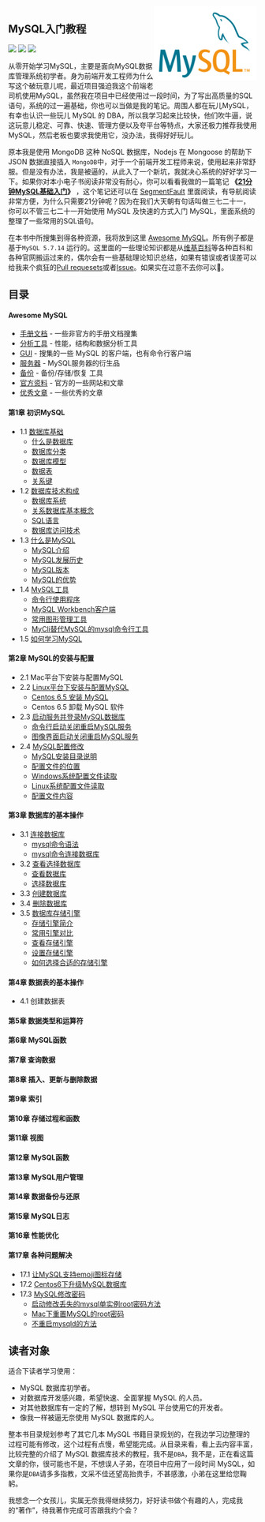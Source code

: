 
<img align="right" height="150" src="./img/mysql-logo.png">

MySQL入门教程
--- 

[![](https://jaywcjlove.github.io/sb/ico/mysql.svg)](http://www.mysql.com/) [![](https://jaywcjlove.github.io/sb/ico/awesome.svg)](awesome-mysql.md) [![](https://jaywcjlove.github.io/sb/license/mit.svg)](#)

从零开始学习MySQL，主要是面向MySQL数据库管理系统初学者。身为前端开发工程师为什么写这个破玩意儿呢，最近项目强迫我这个前端老司机使用MySQL，虽然我在项目中已经使用过一段时间，为了写出高质量的SQL语句，系统的过一遍基础，你也可以当做是我的笔记。周围人都在玩儿MySQL，有幸也认识一些玩儿 MySQL 的 DBA，所以我学习起来比较快，他们吹牛逼，说这玩意儿稳定、可靠、快速、管理方便以及夸平台等特点，大家还极力推荐我使用 MySQL，然后老板也要求我使用它，没办法，我得好好玩儿。

原本我是使用 MongoDB 这种 NoSQL 数据库，Nodejs 在 Mongoose 的帮助下 JSON 数据直接插入 `MongoDB`中，对于一个前端开发工程师来说，使用起来非常舒服。但是没有办法，我是被逼的，从此入了一个新坑，我就决心系统的好好学习一下。如果你对本小电子书阅读非常没有耐心，你可以看看我做的一篇笔记 **《[21分钟MySQL基础入门](21-minutes-MySQL-basic-entry.md)》** ，这个笔记还可以在 [SegmentFault](https://segmentfault.com/a/1190000006876419) 里面阅读，有导航阅读非常方便，为什么只需要21分钟呢？因为在我们大天朝有句话叫做三七二十一，你可以不管三七二十一开始使用 MySQL 及快速的方式入门 MySQL，里面系统的整理了一些常用的SQL语句。

在本书中所搜集到得各种资源，我将放到这里 [Awesome MySQL](awesome-mysql.md)。所有例子都是基于`MySQL 5.7.14` 运行的。这里面的一些理论知识都是从[维基百科](https://zh.wikipedia.org)等各种百科和各种官网搬运过来的，偶尔会有一些基础理论知识总结，如果有错误或者误差可以给我来个疯狂的[Pull requesets](https://github.com/jaywcjlove/mysql-tutorial/pulls)或者[Issue](https://github.com/jaywcjlove/mysql-tutorial/issues)。如果实在过意不去你可以🔫。


## 目录

#### Awesome MySQL

- [手册文档](awesome-mysql.md#手册文档) - 一些非官方的手册文档搜集
- [分析工具](awesome-mysql.md#分析工具) - 性能，结构和数据分析工具
- [GUI](awesome-mysql.md#gui) - 搜集的一些 MySQL 的客户端，也有命令行客户端
- [服务器](awesome-mysql.md#服务器) - MySQL服务器的衍生品
- [备份](awesome-mysql.md#备份) - 备份/存储/恢复 工具
- [官方资料](awesome-mysql.md#官方资料) - 官方的一些网站和文章
- [优秀文章](awesome-mysql.md#优秀文章) - 一些优秀的文章

#### 第1章 初识MySQL

- 1.1 [数据库基础](chapter1/1.1.md)
    - [什么是数据库](chapter1/1.1.md#什么是数据库)
    - [数据库分类](chapter1/1.1.md#数据库分类)
    - [数据库模型](chapter1/1.1.md#数据库模型)
    - [数据表](chapter1/1.1.md#数据表)
    - [关系键](chapter1/1.1.md#关系键)
- 1.2 [数据库技术构成](chapter1/1.2.md)
    - [数据库系统](chapter1/1.2.md#数据库系统)
    - [关系数据库基本概念](chapter1/1.2.md#关系数据库基本概念)
    - [SQL语言](chapter1/1.2.md#sql语言)
    - [数据库访问技术](chapter1/1.2.md#数据库访问技术)
- 1.3 [什么是MySQL](chapter1/1.3.md)
    - [MySQL介绍](chapter1/1.3.md#mysql-介绍)
    - [MySQL发展历史](chapter1/1.3.md#mysql-发展历史)
    - [MySQL版本](chapter1/1.3.md#mysql-版本)
    - [MySQL的优势](chapter1/1.3.md#mysql-的优势)
- 1.4 [MySQL工具](chapter1/1.4.md)
    - [命令行使用程序](chapter1/1.4.md#命令行使用程序)
    - [MySQL Workbench客户端](chapter1/1.4.md#mysql-workbench客户端)
    - [常用图形管理工具](chapter1/1.4.md#常用图形管理工具)
    - [MyCli替代MySQL的mysql命令行工具](chapter1/1.4.md#mycli替代mysql的mysql命令行工具)
- 1.5 [如何学习MySQL](chapter1/1.5.md)

#### 第2章 MySQL的安装与配置

- 2.1 Mac平台下安装与配置MySQL
- 2.2 [Linux平台下安装与配置MySQL](chapter2/2.2.md)
    - [Centos 6.5 安装 MySQL](chapter2/2.2.md#centos-65安装-mysql)
    - Centos 6.5 卸载 MySQL 软件
- 2.3 [启动服务并登录MySQL数据库](chapter2/2.3.md)
    - [命令行启动关闭重启MySQL服务](chapter2/2.3.md#命令行启动关闭重启mysql服务)
    - [图像界面启动关闭重启MySQL服务](chapter2/2.3.md#图像界面启动关闭重启mysql服务)
- 2.4 [MySQL配置修改](chapter2/2.4.md)
    - [MySQL安装目录说明](chapter2/2.4.md#mysql安装目录说明)
    - [配置文件的位置](chapter2/2.4.md#配置文件的位置)
    - [Windows系统配置文件读取](chapter2/2.4.md#windows系统配置文件读取)
    - [Linux系统配置文件读取](chapter2/2.4.md#linux系统配置文件读取)
    - [配置文件内容](chapter2/2.4.md#配置文件内容)

#### 第3章 数据库的基本操作

- 3.1 [连接数据库](chapter3/3.1.md)
    - [mysql命令语法](chapter3/3.1.md#mysql命令语法)
    - [mysql命令连接数据库](chapter3/3.1.md#mysql命令连接数据库)
- 3.2 [查看选择数据库](chapter3/3.2.md)
    - [查看数据库](chapter3/3.2.md#查看数据库)
    - [选择数据库](chapter3/3.2.md#选择数据库)
- 3.3 [创建数据库](chapter3/3.3.md)
- 3.4 [删除数据库](chapter3/3.4.md)
- 3.5 [数据库存储引擎](chapter3/3.5.md#)
    - [存储引擎简介](chapter3/3.5.md#存储引擎简介)
    - [常用引擎对比](chapter3/3.5.md#常用引擎对比)
    - [查看存储引擎](chapter3/3.5.md#查看存储引擎)
    - [设置存储引擎](chapter3/3.5.md#设置存储引擎)
    - [如何选择合适的存储引擎](chapter3/3.5.md#如何选择合适的存储引擎)

#### 第4章 数据表的基本操作

- 4.1 创建数据表

#### 第5章 数据类型和运算符

#### 第6章 MySQL函数

#### 第7章 查询数据

#### 第8章 插入、更新与删除数据

#### 第9章 索引

#### 第10章 存储过程和函数

#### 第11章 视图

#### 第12章 MySQL函数

#### 第13章 MySQL用户管理

#### 第14章 数据备份与还原

#### 第15章 MySQL日志

#### 第16章 性能优化

#### 第17章 各种问题解决

- 17.1 [让MySQL支持emoji图标存储](chapter17/17.1.md)
- 17.2 [Centos6下升级MySQL数据库](chapter17/17.2.md)
- 17.3 [MySQL修改密码](chapter17/17.3.md)
    - [启动修改丢失的mysql单实例root密码方法](chapter17/17.3.md#启动修改丢失的mysql单实例root密码方法)
    - [Mac下重置MySQL的root密码](chapter17/17.3.md#Mac下重置MySQL的root密码)
    - [不重启mysqld的方法](chapter17/17.3.md#不重启mysqld的方法)



## 读者对象

适合下读者学习使用：

- MySQL 数据库初学者。
- 对数据库开发感兴趣，希望快速、全面掌握 MySQL 的人员。
- 对其他数据库有一定的了解，想转到 MySQL 平台使用它的开发者。
- 像我一样被逼无奈使用 MySQL 数据库的人。

整本书目录规划参考了其它几本 MySQL 书籍目录规划的，在我边学习边整理的过程可能有修改，这个过程有点慢，希望能完成。从目录来看，看上去内容丰富，比较完整的介绍了 MySQL 数据库技术的教程，我不是`DBA`，我不是，正在看这篇文章的你，很可能也不是，不想误人子弟，在项目中应用了一段时间 MySQL，如果你是`DBA`请多多指教，文采不佳还望高抬贵手，不甚感激，小弟在这里给您鞠躬。

我想念一个女孩儿，实属无奈我得继续努力，好好读书做个有趣的人，完成我的“著作”，待我著作完成可否跟我约个会？